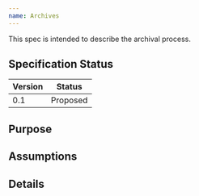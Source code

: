 ```yaml
---
name: Archives
---
```


This spec is intended to describe the archival process.

## Specification Status

| Version | Status |
---------- | ---------
| 0.1     | Proposed |

## Purpose

## Assumptions

## Details
